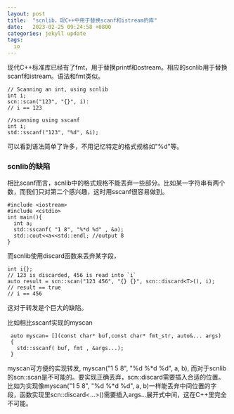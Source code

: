 ```yaml
---
layout: post
title:  "scnlib，现C++中用于替换scanf和istream的库"
date:   2023-02-25 09:24:58 +0800
categories: jekyll update
tags:
  io
---
```


现代C++标准库已经有了fmt，用于替换printf和ostream。相应的scnlib用于替换scanf和istream。语法和fmt类似。

    // Scanning an int, using scnlib
    int i;
    scn::scan("123", "{}", i):
    // i == 123

    //scanning using sscanf
    int i;
    std::sscanf("123", "%d", &i);

可以看到语法简单了许多，不用记忆特定的格式规格如"%d"等。

### scnlib的缺陷

相比scanf而言，scnlib中的格式规格不能丢弃一些部分。比如某一字符串有两个数，而我们只对第二个感兴趣，这时用sscanf很容易做到。

    #include <iostream>
    #include <cstdio>
    int main(){
      int a;
      std::sscanf( "1 8", "%*d %d" , &a);
      std::cout<<a<<std::endl; //output 8
    }

而scnlib使用discard函数来丢弃某字段，

    int i{};
    // 123 is discarded, 456 is read into `i`
    auto result = scn::scan("123 456", "{} {}", scn::discard<T>(), i);
    // result == true
    // i == 456

这对于转发是个巨大的缺陷。

 比如相比sscanf实现的myscan 
 
     auto myscan= [](const char* buf,const char* fmt_str, auto&... args)
     {
       std::sscanf( buf, fmt , &args...);
     }
    
myscan可方便的实现转发, myscan("1 5 8", "%d %\*d %d", a, b), 而对于scnlib的scn\::scan是不可能的。要实现正确丢弃，scn\::discard需要插入合适的位置。比如为实现像myscan("1 5 8", "%d %\*d %d", a, b)一样能丢弃中间位置的字段，函数实现里scn::discard<...>()需要插入args...展开式中间，这在C++里完全不可能。
